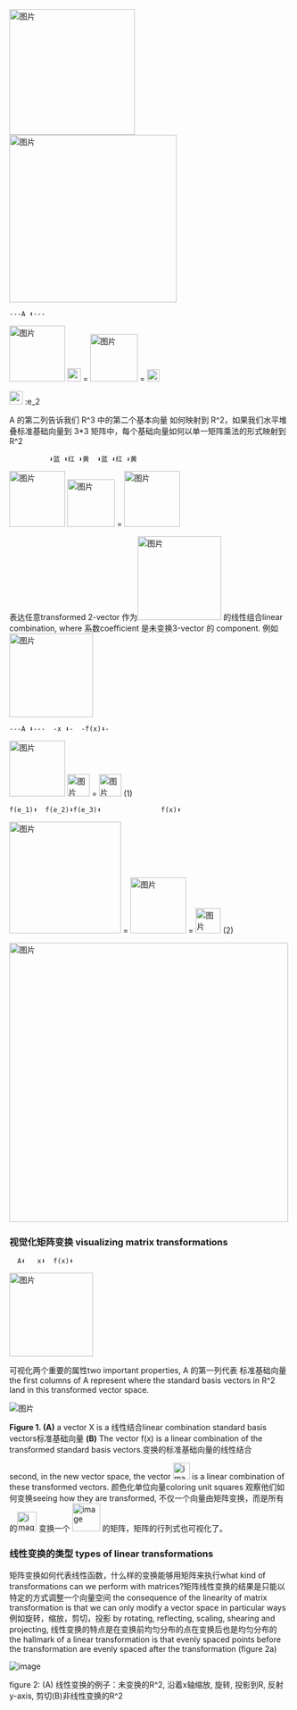 <img width="225" alt="图片" src="https://user-images.githubusercontent.com/31954987/229277479-201f4b13-dd25-4966-bc59-6c7b5c409cf7.png">


<img width="300" alt="图片" src="https://user-images.githubusercontent.com/31954987/229277354-c16ea1ac-be22-4fee-834c-7d40ee375b6d.png">

    ---A ⬇--- 

<img width="100" alt="图片" src="https://user-images.githubusercontent.com/31954987/229297773-198f8458-196e-41f1-800b-18ec6e8fa9e7.png">  <img width="24" alt="图片" src="https://user-images.githubusercontent.com/31954987/229297930-3b1a9a51-a2dc-4ad0-ac94-0dc1f8cc8204.png"> = <img width="85" alt="图片" src="https://user-images.githubusercontent.com/31954987/229298041-dc64ab6e-8d37-44b8-ab40-9e6e095c7db2.png"> = <img width="22" alt="图片" src="https://user-images.githubusercontent.com/31954987/229345223-40c952ed-a8f2-449f-947f-61e1fc1fb992.png">


<img width="24" alt="图片" src="https://user-images.githubusercontent.com/31954987/229297930-3b1a9a51-a2dc-4ad0-ac94-0dc1f8cc8204.png"> :e_2

A 的第二列告诉我们 R^3 中的第二个基本向量 如何映射到 R^2，如果我们水平堆叠标准基础向量到 3*3 矩阵中，每个基础向量如何以单一矩阵乘法的形式映射到R^2

              ⬇蓝 ⬇红 ⬇黄  ⬇蓝 ⬇红 ⬇黄

<img width="100" alt="图片" src="https://user-images.githubusercontent.com/31954987/229297773-198f8458-196e-41f1-800b-18ec6e8fa9e7.png"> <img width="85" alt="图片" src="https://user-images.githubusercontent.com/31954987/229345617-bbe68d84-3d2d-4cc3-a569-c803f7a58f78.png"> = <img width="100" alt="图片" src="https://user-images.githubusercontent.com/31954987/229297773-198f8458-196e-41f1-800b-18ec6e8fa9e7.png">

表达任意transformed 2-vector 作为<img width="150" alt="图片" src="https://user-images.githubusercontent.com/31954987/229347002-a090f082-e4cc-45ab-a820-373fb2c0f45b.png"> 的线性组合linear combination, where 系数coefficient 是未变换3-vector 的 component. 例如<img width="150" alt="图片" src="https://user-images.githubusercontent.com/31954987/229347277-feb8c3e8-02c4-4ef9-a39c-fed38c80dab3.png">

    ---A ⬇---  -x ⬇-  -f(x)⬇-
<img width="100" alt="图片" src="https://user-images.githubusercontent.com/31954987/229350684-9b4344a2-58b6-4d80-9fee-f3d6ed926e19.png"> <img width="40" alt="图片" src="https://user-images.githubusercontent.com/31954987/229350773-292fbe22-ee41-4270-9d8c-76e185bcf6e8.png"> = <img width="40" alt="图片" src="https://user-images.githubusercontent.com/31954987/229350887-4d2332c8-5e81-468c-af19-ac48ac142e63.png">    (1)

    f(e_1)⬇  f(e_2)⬇f(e_3)⬇               f(x)⬇
<img width="200" alt="图片" src="https://user-images.githubusercontent.com/31954987/229351206-4fa85679-e70e-45f0-ab2e-a08ce72d5bdf.png"> = <img width="100" alt="图片" src="https://user-images.githubusercontent.com/31954987/229351325-7defb479-8ed6-4de3-aabb-3f3cb47fdcfa.png"> = <img width="45" alt="图片" src="https://user-images.githubusercontent.com/31954987/229351370-66d87630-3395-4780-85fb-d27761696bb5.png">     (2)

<img width="500" alt="图片" src="https://user-images.githubusercontent.com/31954987/229352774-bf036e0e-b5ee-4aa8-8a00-d3c6e1b5924e.png">

### 视觉化矩阵变换 visualizing matrix transformations
      A⬇   x⬇  f(x)⬇
<img width="150" alt="图片" src="https://user-images.githubusercontent.com/31954987/229354277-73e1bf19-7635-45c9-a5fb-be2aa16c0cfd.png">

可视化两个重要的属性two important properties, A 的第一列代表 标准基础向量 the first columns of A represent where the standard basis vectors in R^2 land in this transformed vector space.    

![图片](https://user-images.githubusercontent.com/31954987/229362069-029cda93-171d-49d6-80f7-3872ed253166.png)

**Figure 1. (A)** a vector X is a 线性结合linear combination standard basis vectors标准基础向量
**(B)** The vector f(x) is a linear combination of the transformed standard basis vectors.变换的标准基础向量的线性结合

second, in the new vector space, the vector <img width="30" alt="image" src="https://user-images.githubusercontent.com/31954987/230031655-5e364ac3-0ca5-4cf5-af0c-a0e5d755114d.png"> is a linear combination of these transformed vectors. 颜色化单位向量coloring unit squares 观察他们如何变换seeing how they are transformed, 不仅一个向量由矩阵变换，而是所有的<img width="35" alt="image" src="https://user-images.githubusercontent.com/31954987/230033385-f4837d13-2843-4eaa-8307-2e13b380abb4.png"> 变换一个 <img width="50" alt="image" src="https://user-images.githubusercontent.com/31954987/230033650-574bedbf-339d-4787-97eb-d5b25460e160.png"> 的矩阵，矩阵的行列式也可视化了。

### 线性变换的类型 types of linear transformations

矩阵变换如何代表线性函数，什么样的变换能够用矩阵来执行what kind of transformations can we perform with matrices?矩阵线性变换的结果是只能以特定的方式调整一个向量空间 the consequence of the linearity of matrix transformation is that we can only modify a vector space in particular ways 例如旋转，缩放，剪切，投影 by rotating, reflecting, scaling, shearing and projecting, 线性变换的特点是在变换前均匀分布的点在变换后也是均匀分布的 the hallmark of a linear transformation is that evenly spaced points before the transformation are evenly spaced after the transformation (figure 2a)

![image](https://user-images.githubusercontent.com/31954987/230068474-f3257e01-b68c-49c2-a582-ca1f8039e73e.png)

figure 2: (A) 线性变换的例子：未变换的R^2, 沿着x轴缩放, 旋转, 投影到R, 反射y-axis, 剪切(B)非线性变换的R^2
